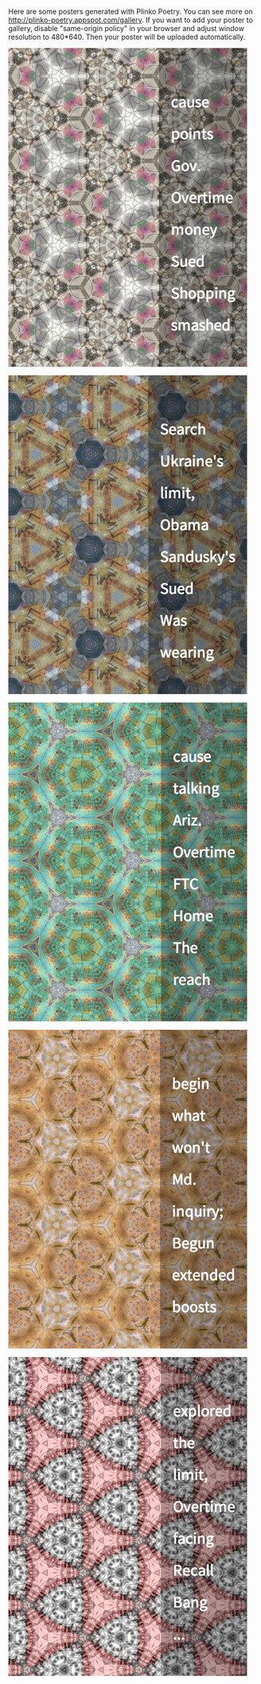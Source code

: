 Here are some posters generated with Plinko Poetry. You can see more on http://plinko-poetry.appspot.com/gallery.
If you want to add your poster to gallery, disable "same-origin policy" in your browser and adjust window resolution to 480*640. Then your poster will be uploaded automatically. 

![Poster 1](../project_images/v1_poster-1.jpg?raw=true "Poster 1")

![Poster 2](../project_images/v1_poster-2.jpg?raw=true "Poster 2")

![Poster 3](../project_images/v1_poster-3.jpg?raw=true "Poster 3")

![Poster 4](../project_images/v1_poster-4.jpg?raw=true "Poster 4")

![Poster 5](../project_images/v1_poster-5.jpg?raw=true "Poster 5")

